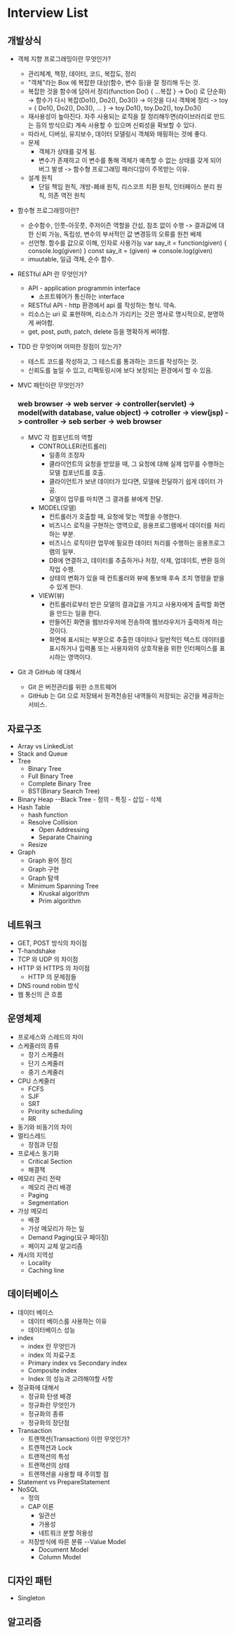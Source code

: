 # Interview List

## 개발상식

- 객체 지향 프로그래밍이란 무엇인가?

  - 관리체계, 책장, 데이터, 코드, 복잡도, 정리
  - "객체"라는 Box 에 복잡한 대상(함수, 변수 등)을 잘 정리해 두는 것.
  - 복잡한 것을 함수에 담아서 정리(function Do() { ...복잡 } -> Do() 로 단순화) -> 함수가 다시 복잡(Do1(), Do2(), Do3()) -> 이것을 다시 객체에 정리 -> toy = { Do1(), Do2(), Do3(), ... } -> toy.Do1(), toy.Do2(), toy.Do3()
  - 재사용성이 높아진다. 자주 사용되는 로직을 잘 정리해두면(라이브러리로 만드는 등의 방식으로) 계속 사용할 수 있으며 신뢰성을 확보할 수 있다.
  - 따라서, 디버싱, 유지보수, 데이터 모델링시 객체와 매핑하는 것에 좋다.
  - 문제
    - 객체가 상태를 갖게 됨.
    - 변수가 존재하고 이 변수를 통해 객체가 예측할 수 없는 상태를 갖게 되어 버그 발생 -> 함수형 프로그래밍 패러디암이 주목받는 이유.
  - 설계 원칙
    - 단일 책임 원칙, 개방-폐쇄 원칙, 리스코프 치환 원칙, 인터페이스 분리 원칙, 의존 역전 원칙

- 함수형 프로그래밍이란?

  - 순수함수, 인풋-아웃풋, 주저이즌 역할을 간섭, 참조 없이 수행 -> 결과값에 대한 신뢰 가능,
    독립성, 변수의 부서적인 값 변경등의 오류를 원천 배제
  - 선언형. 함수를 값으로 이해, 인자로 사용가능
    var say_it = function(given) { console.log(given) }
    const say_it = (given) => console.log(given)
  - imuutable, 일급 객체, 순수 함수.

- RESTful API 란 무엇인가?

  - API - application programmin interface
    - 소프트웨어가 통신하는 interface
  - RESTful API - http 환경에서 api 를 작성하는 형식. 약속.
  - 리소스는 uri 로 표현하며, 리소스가 가리키는 것은 명사로 명시적으로, 분명하게 써야함.
  - get, post, puth, patch, delete 등을 명확하게 써야함.

- TDD 란 무엇이며 어떠한 장점이 있는가?

  - 테스트 코드를 작성하고, 그 테스트를 통과하는 코드를 작성하는 것.
  - 신뢰도를 높일 수 있고, 리팩토링시에 보다 보장되는 환경에서 할 수 있음.

- MVC 패턴이란 무엇인가?

  ### web browser -> web server -> controller(servlet) -> model(with database, value object) -> cotroller -> view(jsp) -> controller -> seb serber -> web browser

  - MVC 각 컴포넌트의 역할
    - CONTROLLER(컨트롤러)
      - 일종의 조정자
      - 클라이언트의 요청을 받았을 때, 그 요청에 대해 실제 업무를 수행하는 모델 컴포넌트를 호출.
      - 클라이언트가 보낸 데이터가 있다면, 모델에 전달하기 쉽게 데이터 가공.
      - 모델이 업무를 마치면 그 결과를 뷰에게 전달.
    - MODEL(모델)
      - 컨트롤러가 호출할 때, 요청에 맞는 역할을 수행한다.
      - 비즈니스 로직을 구현하는 영역으로, 응용프로그램에서 데이터를 처리하는 부분.
      - 비즈니스 로직이란 업무에 필요한 데이터 처리를 수행하는 응용프로그램의 일부.
      - DB에 연결하고, 데이터를 추출하거나 저장, 삭제, 업데이트, 변환 등의 작업 수행.
      - 상태의 변화가 있을 때 컨트롤러와 뷰에 통보해 후속 조치 명령을 받을 수 있게 한다.
    - VIEW(뷰)
      - 컨트롤러로부터 받은 모델의 결과값을 가지고 사용자에게 출력할 화면을 만드는 일을 한다.
      - 만들어진 화면을 웹브라우저에 전송하여 웹브라우저가 출력하게 하는 것이다.
      - 화면에 표시되는 부분으로 추출한 데이터나 일반적인 텍스트 데이터를 표시하거나
        입력폼 또는 사용자와의 상호작용을 위한 인터페이스를 표시하는 영역이다.

- Git 과 GitHub 에 대해서
  - Git 은 버전관리를 위한 소프트웨어
  - GitHub 는 Git 으로 저장돼서 원격전송된 내역들이 저장되는 공간을 제공하는 서비스.

## 자료구조

- Array vs LinkedList
- Stack and Queue
- Tree
  - Binary Tree
  - Full Binary Tree
  - Complete Binary Tree
  - BST(Binary Search Tree)
- Binary Heap
  --Black Tree - 정의 - 특징 - 삽입 - 삭제
- Hash Table
  - hash function
  - Resolve Collision
    - Open Addressing
    - Separate Chaining
  - Resize
- Graph
  - Graph 용어 정리
  - Graph 구현
  - Graph 탐색
  - Minimum Spanning Tree
    - Kruskal algorithm
    - Prim algorithm

## 네트워크

- GET, POST 방식의 차이점
- T-handshake
- TCP 와 UDP 의 차이점
- HTTP 와 HTTPS 의 차이점
  - HTTP 의 문제점들
- DNS round robin 방식
- 웹 통신의 큰 흐름

## 운영체제

- 프로세스와 스레드의 차이
- 스케줄러의 종류
  - 장기 스케줄러
  - 단기 스케줄러
  - 중기 스케줄러
- CPU 스케줄러
  - FCFS
  - SJF
  - SRT
  - Priority scheduling
  - RR
- 동기와 비동기의 차이
- 멀티스레드
  - 장점과 단점
- 프로세스 동기화
  - Critical Section
  - 해결책
- 메모리 관리 전략
  - 메모리 관리 배경
  - Paging
  - Segmentation
- 가상 메모리
  - 배경
  - 가상 메모리가 하는 일
  - Demand Paging(요구 페이징)
  - 페이지 교체 알고리즘
- 캐시의 지역성
  - Locality
  - Caching line

## 데이터베이스

- 데이터 베이스
  - 데이터 베이스를 사용하는 이유
  - 데이터베이스 성능
- index
  - index 란 무엇인가
  - index 의 자료구조
  - Primary index vs Secondary index
  - Composite index
  - Index 의 성능과 고려해야할 사항
- 정규화에 대해서
  - 정규화 탄생 배경
  - 정규화란 무엇인가
  - 정규화의 종류
  - 정규화의 장단점
- Transaction
  - 트랜잭션(Transaction) 이란 무엇인가?
  - 트랜잭션과 Lock
  - 트랜잭션의 특성
  - 트랜잭션의 상태
  - 트랜잭션을 사용할 때 주의할 점
- Statement vs PrepareStatement
- NoSQL
  - 정의
  - CAP 이론
    - 일관선
    - 가용성
    - 네트워크 분할 허용성
  - 저장방식에 따른 분류
    --Value Model
    - Document Model
    - Column Model

## 디자인 패턴

- Singleton

## 알고리즘

